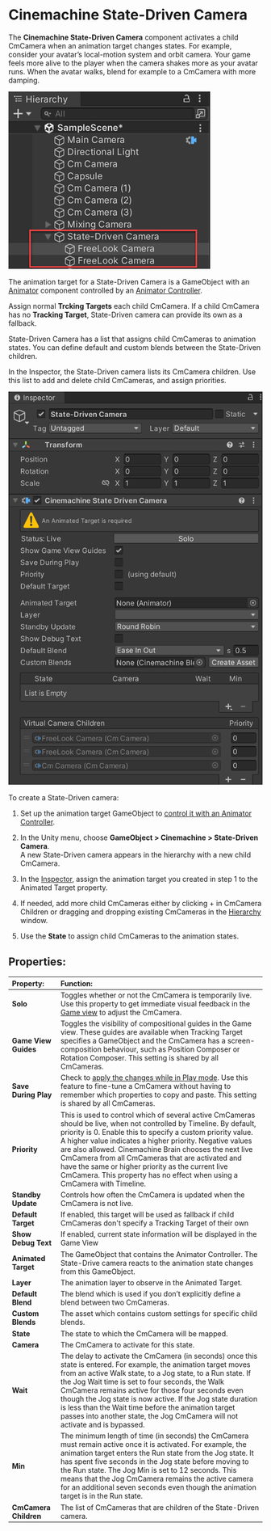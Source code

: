 # Cinemachine State-Driven Camera

The __Cinemachine State-Driven Camera__ component activates a child CmCamera when an animation target changes states. For example, consider your avatar’s local-motion system and orbit camera. Your game feels more alive to the player when the camera shakes more as your avatar runs. When the avatar walks, blend for example to a CmCamera with more damping.

![State-Driven camera with three child CmCameras (red)](images/CinemachineStateDrivenChildren.png)

The animation target for a State-Driven Camera is a GameObject with an [Animator](https://docs.unity3d.com/Manual/class-Animator.html) component controlled by an [Animator Controller](https://docs.unity3d.com/Manual/class-AnimatorController.html).

Assign normal __Trcking Targets__ each child CmCamera. If a child CmCamera has no __Tracking Target__, State-Driven camera can provide its own as a fallback.

State-Driven Camera has a list that assigns child CmCameras to animation states. You can define default and custom blends between the State-Driven children.

In the Inspector, the State-Driven camera lists its CmCamera children. Use this list to add and delete child CmCameras, and assign priorities.

![Properties for Cinemachine State-Driven camera](images/CinemachineStateDrivenCamera.png)

To create a State-Driven camera:

1. Set up the animation target GameObject to [control it with an Animator Controller](https://docs.unity3d.com/Manual/AnimatorControllers.html).

2. In the Unity menu, choose __GameObject > Cinemachine > State-Driven Camera__.<br/>A new State-Driven camera appears in the hierarchy with a new child CmCamera.

3. In the [Inspector](https://docs.unity3d.com/Manual/UsingTheInspector.html), assign the animation target you created in step 1 to the Animated Target property.

4. If needed, add more child CmCameras either by clicking + in CmCamera Children or dragging and dropping existing CmCameras in the [Hierarchy](https://docs.unity3d.com/Manual/Hierarchy.html) window.

5. Use the __State__ to assign child CmCameras to the animation states.

## Properties:

| **Property:** | **Function:** |
|:---|:---|
| __Solo__ | Toggles whether or not the CmCamera is temporarily live. Use this property to get immediate visual feedback in the [Game view](https://docs.unity3d.com/Manual/GameView.html) to adjust the CmCamera. |
| __Game View Guides__ | Toggles the visibility of compositional guides in the Game view. These guides are available when Tracking Target specifies a GameObject and the CmCamera has a screen-composition behaviour, such as Position Composer or Rotation Composer. This setting is shared by all CmCameras. |
| __Save During Play__ | Check to [apply the changes while in Play mode](CinemachineSavingDuringPlay.md).  Use this feature to fine-tune a CmCamera without having to remember which properties to copy and paste. This setting is shared by all CmCameras. |
| __Priority__ | This is used to control which of several active CmCameras should be live, when not controlled by Timeline.  By default, priority is 0.  Enable this to specify a custom priority value.  A higher value indicates a higher priority.  Negative values are also allowed. Cinemachine Brain chooses the next live CmCamera from all CmCameras that are activated and have the same or higher priority as the current live CmCamera. This property has no effect when using a CmCamera with Timeline. |
| __Standby Update__ | Controls how often the CmCamera is updated when the CmCamera is not live. |
| __Default Target__ | If enabled, this target will be used as fallback if child CmCameras don't specify a Tracking Target of their own |
| __Show Debug Text__ | If enabled, current state information will be displayed in the Game View |
| __Animated Target__ | The GameObject that contains the Animator Controller. The State-Drive camera reacts to the animation state changes from this GameObject. |
| __Layer__ | The animation layer to observe in the Animated Target. |
| __Default Blend__ | The blend which is used if you don’t explicitly define a blend between two CmCameras. |
| __Custom Blends__ | The asset which contains custom settings for specific child blends. |
| __State__ | The state to which the CmCamera will be mapped. |
| __Camera__ | The CmCamera to activate for this state. |
| __Wait__ | The delay to activate the CmCamera (in seconds) once this state is entered. For example, the animation target moves from an active Walk state, to a Jog state, to a Run state. If the Jog Wait time is set to four seconds, the Walk CmCamera remains active for those four seconds even though the Jog state is now active. If the Jog state duration is less than the Wait time before the animation target passes into another state, the Jog CmCamera will not activate and is bypassed. |
| __Min__ | The minimum length of time (in seconds) the CmCamera must remain active once it is activated. For example, the animation target enters the Run state from the Jog state. It has spent five seconds in the Jog state before moving to the Run state. The Jog Min is set to 12 seconds. This means that the Jog CmCamera remains the active camera for an additional seven seconds even though the animation target is in the Run state. |
| __CmCamera Children__ | The list of CmCameras that are children of the State-Driven camera. |


